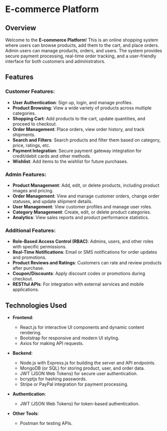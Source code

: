 # E-commerce Platform

## Overview

Welcome to the **E-commerce Platform**! This is an online shopping system where users can browse products, add them to the cart, and place orders. Admin users can manage products, orders, and users. The system provides secure payment processing, real-time order tracking, and a user-friendly interface for both customers and administrators.

## Features

### Customer Features:
- **User Authentication**: Sign up, login, and manage profiles.
- **Product Browsing**: View a wide variety of products across multiple categories.
- **Shopping Cart**: Add products to the cart, update quantities, and proceed to checkout.
- **Order Management**: Place orders, view order history, and track shipments.
- **Search and Filters**: Search products and filter them based on category, price, ratings, etc.
- **Payment Integration**: Secure payment gateway integration for credit/debit cards and other methods.
- **Wishlist**: Add items to the wishlist for future purchases.

### Admin Features:
- **Product Management**: Add, edit, or delete products, including product images and pricing.
- **Order Management**: View and manage customer orders, change order statuses, and update shipment details.
- **User Management**: View customer profiles and manage user roles.
- **Category Management**: Create, edit, or delete product categories.
- **Analytics**: View sales reports and product performance statistics.

### Additional Features:
- **Role-Based Access Control (RBAC)**: Admins, users, and other roles with specific permissions.
- **Real-Time Notifications**: Email or SMS notifications for order updates and promotions.
- **Product Reviews and Ratings**: Customers can rate and review products after purchase.
- **Coupon/Discounts**: Apply discount codes or promotions during checkout.
- **RESTful APIs**: For integration with external services and mobile applications.

## Technologies Used

- **Frontend**:
  - React.js for interactive UI components and dynamic content rendering.
  - Bootstrap for responsive and modern UI styling.
  - Axios for making API requests.

- **Backend**:
  - Node.js with Express.js for building the server and API endpoints.
  - MongoDB (or SQL) for storing product, user, and order data.
  - JWT (JSON Web Tokens) for secure user authentication.
  - bcryptjs for hashing passwords.
  - Stripe or PayPal integration for payment processing.

- **Authentication**:
  - JWT (JSON Web Tokens) for token-based authentication.

- **Other Tools**:
  - Postman for testing APIs.
